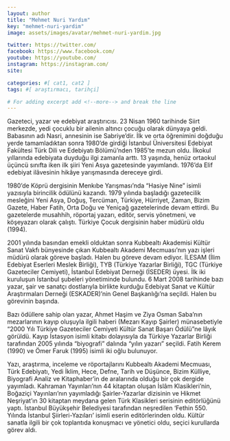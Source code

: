 ```yaml
---
layout: author
title: "Mehmet Nuri Yardım"
key: "mehmet-nuri-yardim"
image: assets/images/avatar/mehmet-nuri-yardim.jpg

twitter: https://twitter.com/
facebook: https://www.facebook.com/
youtube: https://youtube.com/
instagram: https://instagram.com/
site: 

categories: #[ cat1, cat2 ]
tags: #[ araştırmacı, tarihçi]

# For adding excerpt add <!--more--> and break the line
---
```

Gazeteci, yazar ve edebiyat araştırıcısı. 23 Nisan 1960 tarihinde Siirt merkezde, yedi çocuklu bir ailenin altıncı çocuğu olarak dünyaya geldi. Babasının adı Nasri, annesinin ise Sabriye’dir. İlk ve orta öğrenimini doğduğu yerde tamamladıktan sonra 1980’de girdiği İstanbul Üniversitesi Edebiyat Fakültesi Türk Dili ve Edebiyatı Bölümü’nden 1985’te mezun oldu. İlkokul yıllarında edebiyata duyduğu ilgi zamanla arttı. 13 yaşında, henüz ortaokul üçüncü sınıfta iken ilk şiiri Yeni Asya gazetesinde yayımlandı. 1976’da Elif edebiyat ilâvesinin hikâye yarışmasında dereceye girdi.

1980’de Köprü dergisinin Menkıbe Yarışması’nda “Hasiye Nine” isimli yazısıyla birincilik ödülünü kazandı. 1979 yılında başladığı gazetecilik mesleğini Yeni Asya, Doğuş, Tercüman, Türkiye, Hürriyet, Zaman, Bizim Gazete, Haber Fatih, Orta Doğu ve Yeniçağ gazetelerinde devam ettirdi. Bu gazetelerde musahhih, röportaj yazarı, editör, servis yönetmeni, ve köşeyazarı olarak çalıştı. Türkiye Çocuk dergisinin haber müdürü oldu (1994).

2001 yılında basından emekli olduktan sonra Kubbealtı Akademisi Kültür Sanat Vakfı bünyesinde çıkan Kubbealtı Akademi Mecmuası’nın yazı işleri müdürü olarak göreve başladı. Halen bu göreve devam ediyor. İLESAM (İlim Edebiyat Eserleri Meslek Birliği), TYB (Türkiye Yazarlar Birliği), TGC (Türkiye Gazeteciler Cemiyeti), İstanbul Edebiyat Derneği (İSEDER) üyesi. İlk iki kuruluşun İstanbul şubeleri yönetiminde bulundu. 6 Mart 2008 tarihinde bazı yazar, şair ve sanatçı dostlarıyla birlikte kurduğu Edebiyat Sanat ve Kültür Araştırmaları Derneği (ESKADER)’nin Genel Başkanlığı’na seçildi. Halen bu görevinin başında.

Bazı ödüllere sahip olan yazar, Ahmet Haşim ve Ziya Osman Saba’nın mezarlarının kayıp oluşuyla ilgili haberi (Mezarı Kayıp Şairler) münasebetiyle “2000 Yılı Türkiye Gazeteciler Cemiyeti Kültür Sanat Başarı Ödülü”ne lâyık görüldü. Kayıp İstasyon isimli kitabı dolayısıyla da Türkiye Yazarlar Birliği tarafından 2005 yılında “biyografi” dalında “yılın yazarı” seçildi. Fatih Kerem (1990) ve Ömer Faruk (1995) isimli iki oğlu bulunuyor.

Yazı, araştırma, inceleme ve röportajlarını Kubbealtı Akademi Mecmuası, Türk Edebiyatı, Yedi İklim, Hece, Defne, Tarih ve Düşünce, Bizim Külliye, Biyografi Analiz ve Kitaphaber’in de aralarında olduğu bir çok dergide yayımladı. Kahraman Yayınları’nın 44 kitaptan oluşan İslâm Klasikleri’nin, Boğaziçi Yayınları’nın yayımladığı Şairler-Yazarlar dizisinin ve Hikmet Neşriyat’ın 30 kitaptan meydana gelen Türk Klasikleri serisinin editörlüğünü yaptı. İstanbul Büyükşehir Belediyesi tarafından neşredilen ‘Fethin 550. Yılında İstanbul Şiirleri-Yazıları’ isimli eserin editörlerinden oldu. Kültür sanatla ilgili bir çok toplantıda konuşmacı ve yönetici oldu, seçici kurullarda görev aldı.
<!--more-->

